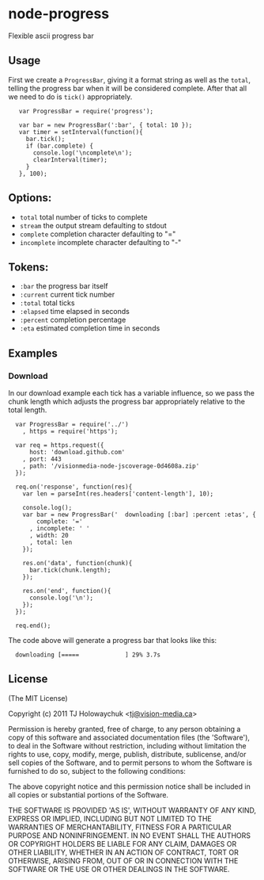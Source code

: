 
# node-progress

  Flexible ascii progress bar

## Usage

   First we create a `ProgressBar`, giving it a format string
   as well as the `total`, telling the progress bar when it will
   be considered complete. After that all we need to do is `tick()` appropriately. 

       var ProgressBar = require('progress');
   
       var bar = new ProgressBar(':bar', { total: 10 });
       var timer = setInterval(function(){
         bar.tick();
         if (bar.complete) {
           console.log('\ncomplete\n');
           clearInterval(timer);
         }
       }, 100);

## Options:

  - `total` total number of ticks to complete
  - `stream` the output stream defaulting to stdout
  - `complete` completion character defaulting to "="
  - `incomplete` incomplete character defaulting to "-"

## Tokens:

  - `:bar` the progress bar itself
  - `:current` current tick number
  - `:total` total ticks
  - `:elapsed` time elapsed in seconds
  - `:percent` completion percentage
  - `:eta` estimated completion time in seconds

## Examples

### Download

  In our download example each tick has a variable influence, so we pass the chunk length which adjusts the progress bar appropriately relative to the total length. 

      var ProgressBar = require('../')
        , https = require('https');

      var req = https.request({
          host: 'download.github.com'
        , port: 443
        , path: '/visionmedia-node-jscoverage-0d4608a.zip'
      });

      req.on('response', function(res){
        var len = parseInt(res.headers['content-length'], 10);

        console.log();
        var bar = new ProgressBar('  downloading [:bar] :percent :etas', {
            complete: '='
          , incomplete: ' '
          , width: 20
          , total: len
        });

        res.on('data', function(chunk){
          bar.tick(chunk.length);
        });

        res.on('end', function(){
          console.log('\n');
        });
      });

      req.end();

  The code above will generate a progress bar that looks like this:
  
      downloading [=====             ] 29% 3.7s


## License 

(The MIT License)

Copyright (c) 2011 TJ Holowaychuk &lt;tj@vision-media.ca&gt;

Permission is hereby granted, free of charge, to any person obtaining
a copy of this software and associated documentation files (the
'Software'), to deal in the Software without restriction, including
without limitation the rights to use, copy, modify, merge, publish,
distribute, sublicense, and/or sell copies of the Software, and to
permit persons to whom the Software is furnished to do so, subject to
the following conditions:

The above copyright notice and this permission notice shall be
included in all copies or substantial portions of the Software.

THE SOFTWARE IS PROVIDED 'AS IS', WITHOUT WARRANTY OF ANY KIND,
EXPRESS OR IMPLIED, INCLUDING BUT NOT LIMITED TO THE WARRANTIES OF
MERCHANTABILITY, FITNESS FOR A PARTICULAR PURPOSE AND NONINFRINGEMENT.
IN NO EVENT SHALL THE AUTHORS OR COPYRIGHT HOLDERS BE LIABLE FOR ANY
CLAIM, DAMAGES OR OTHER LIABILITY, WHETHER IN AN ACTION OF CONTRACT,
TORT OR OTHERWISE, ARISING FROM, OUT OF OR IN CONNECTION WITH THE
SOFTWARE OR THE USE OR OTHER DEALINGS IN THE SOFTWARE.